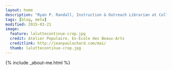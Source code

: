 ```yaml
---
layout: home
description: "Ryan P. Randall, Instruction & Outreach Librarian at College of Western Idaho."
tags: [blog, meta]
modified: 2015-03-21
image:
  feature: laluttecontinue-crop.jpg
  credit: Atelier Populaire, Ex-Ecole des Beaux-Arts
  creditlink: http://jeanpaulachard.com/mai/
  thumb: laluttecontinue-crop.jpg
---
```


{% include _about-me.html %}
<!-- markdownfix_ -->  
